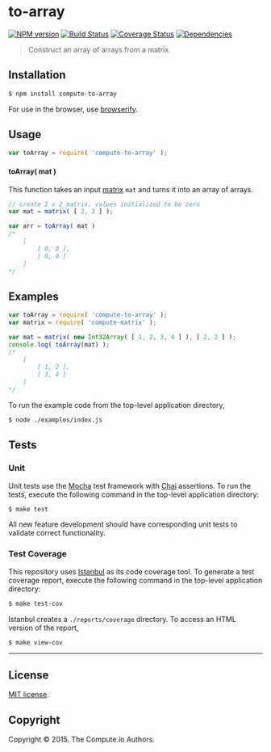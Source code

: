 to-array
===
[![NPM version][npm-image]][npm-url] [![Build Status][travis-image]][travis-url] [![Coverage Status][coveralls-image]][coveralls-url] [![Dependencies][dependencies-image]][dependencies-url]

> Construct an array of arrays from a matrix.


## Installation

``` bash
$ npm install compute-to-array
```

For use in the browser, use [browserify](https://github.com/substack/node-browserify).


## Usage

``` javascript
var toArray = require( 'compute-to-array' );
```

#### toArray( mat )

This function takes an input [matrix](https://github.com/compute-io/matrix) `mat` and turns it into an array of arrays.

``` javascript
// create 2 x 2 matrix, values initialized to be zero
var mat = matrix( [ 2, 2 ] );

var arr = toArray( mat )
/*
	[
		[ 0, 0 ],
		[ 0, 0 ]
	]
*/
```

## Examples

``` javascript
var toArray = require( 'compute-to-array' );
var matrix = require( 'compute-matrix' );

var mat = matrix( new Int32Array( [ 1, 2, 3, 4 ] ), [ 2, 2 ] );
console.log( toArray(mat) );
/*
	[
		[ 1, 2 ],
		[ 3, 4 ]
	]
*/
```

To run the example code from the top-level application directory,

``` bash
$ node ./examples/index.js
```


## Tests

### Unit

Unit tests use the [Mocha](http://mochajs.org/) test framework with [Chai](http://chaijs.com) assertions. To run the tests, execute the following command in the top-level application directory:

``` bash
$ make test
```

All new feature development should have corresponding unit tests to validate correct functionality.


### Test Coverage

This repository uses [Istanbul](https://github.com/gotwarlost/istanbul) as its code coverage tool. To generate a test coverage report, execute the following command in the top-level application directory:

``` bash
$ make test-cov
```

Istanbul creates a `./reports/coverage` directory. To access an HTML version of the report,

``` bash
$ make view-cov
```


---
## License

[MIT license](http://opensource.org/licenses/MIT).


## Copyright

Copyright &copy; 2015. The Compute.io Authors.


[npm-image]: http://img.shields.io/npm/v/compute-to-array.svg
[npm-url]: https://npmjs.org/package/compute-to-array

[travis-image]: http://img.shields.io/travis/compute-io/to-array/master.svg
[travis-url]: https://travis-ci.org/compute-io/to-array

[coveralls-image]: https://img.shields.io/coveralls/compute-io/to-array/master.svg
[coveralls-url]: https://coveralls.io/r/compute-io/to-array?branch=master

[dependencies-image]: http://img.shields.io/david/compute-io/to-array.svg
[dependencies-url]: https://david-dm.org/compute-io/to-array

[dev-dependencies-image]: http://img.shields.io/david/dev/compute-io/to-array.svg
[dev-dependencies-url]: https://david-dm.org/dev/compute-io/to-array

[github-issues-image]: http://img.shields.io/github/issues/compute-io/to-array.svg
[github-issues-url]: https://github.com/compute-io/to-array/issues
